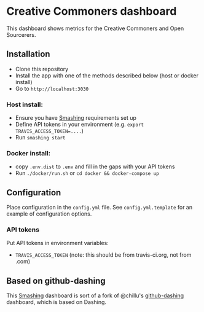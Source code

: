 # Creative Commoners dashboard

This dashboard shows metrics for the Creative Commoners and Open Sourcerers.

## Installation

* Clone this repository
* Install the app with one of the methods described below (host or docker install)
* Go to `http://localhost:3030`

### Host install:
* Ensure you have [Smashing](https://github.com/Smashing/smashing) requirements set up
* Define API tokens in your environment (e.g. `export TRAVIS_ACCESS_TOKEN=....`)
* Run `smashing start`

### Docker install:
* copy `.env.dist` to `.env` and fill in the gaps with your API tokens
* Run `./docker/run.sh` or `cd docker && docker-compose up`

## Configuration

Place configuration in the `config.yml` file. See `config.yml.template` for an example of configuration options.

### API tokens

Put API tokens in environment variables:

* `TRAVIS_ACCESS_TOKEN` (note: this should be from travis-ci.org, not from .com)

## Based on github-dashing

This [Smashing](https://github.com/Smashing/smashing) dashboard is sort of a fork of @chillu's
[github-dashing](https://github.com/chillu/github-dashing/) dashboard, which is based on Dashing.
